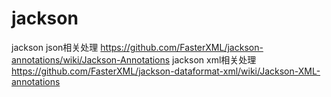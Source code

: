 # jackson

jackson json相关处理 https://github.com/FasterXML/jackson-annotations/wiki/Jackson-Annotations
jackson xml相关处理 https://github.com/FasterXML/jackson-dataformat-xml/wiki/Jackson-XML-annotations
